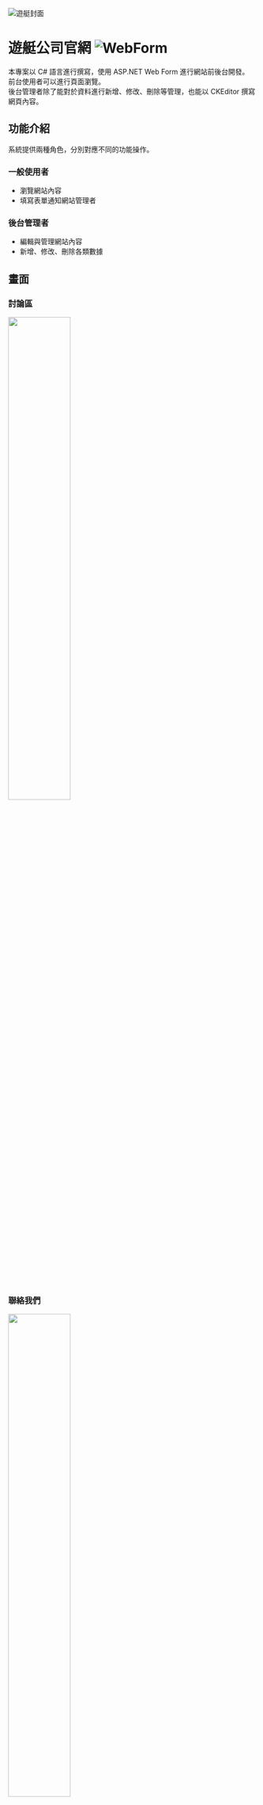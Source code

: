 ![遊艇封面](https://github.com/user-attachments/assets/6dbb6d89-e7e6-4a23-bb94-75754e376f43)
# 遊艇公司官網 <img alt="WebForm" src="https://img.shields.io/badge/.NET_Framework-Web_Form-blue">
本專案以 C# 語言進行撰寫，使用 ASP.NET Web Form 進行網站前後台開發。  
前台使用者可以進行頁面瀏覽。  
後台管理者除了能對於資料進行新增、修改、刪除等管理，也能以 CKEditor 撰寫網頁內容。

## 功能介紹
系統提供兩種角色，分別對應不同的功能操作。  
### 一般使用者
- 瀏覽網站內容
- 填寫表單通知網站管理者

### 後台管理者
- 編輯與管理網站內容
- 新增、修改、刪除各類數據

## 畫面
### 討論區
<div><img width="50% alt="討論區" src="https://github.com/user-attachments/assets/fbfb985d-8d83-4e3e-8d74-9dc8cdd9768a"/></div>

### 聯絡我們  
<div><img width="50% alt="聯絡我們" src="https://github.com/user-attachments/assets/01fac329-bc53-4f31-b1ec-6b0e198f16f0"/></div>

### 後台編輯頁面
<div><img width="50% alt="後台編輯頁面" src="https://github.com/user-attachments/assets/aa909483-1467-433e-a6f4-5d1e32e97a92"/></div>

## 技術與工具介紹

### 開發環境
- 框架：.NET Framework 4.8
- 專案類型：ASP.NET MVC 5
### 技術使用
<div>
<img alt="Visual_Studio" src="https://img.shields.io/badge/Visual_Studio-5C2D91?style=for-the-badge&logo=visual%20studio&logoColor=white" />
<img alt=".NET" src="https://img.shields.io/badge/.NET-512BD4?style=for-the-badge&logo=dotnet&logoColor=white" />
<img alt="C#" src="https://img.shields.io/badge/c%23-%23239120.svg?style=for-the-badge&logo=csharp&logoColor=white" />
<img alt="SQL" src="https://img.shields.io/badge/Microsoft%20SQL%20Server-CC2927?style=for-the-badge&logo=microsoft%20sql%20server&logoColor=white" />
<div/>
<div>  
<img alt="Entity_Framework" src="https://img.shields.io/badge/Entity_Framework-yellow?style=for-the-badge">
<img alt="LINQ" src="https://img.shields.io/badge/LINQ-8A2BE2?style=for-the-badge">
<img alt="JQuery" src="https://img.shields.io/badge/jquery-%230769AD.svg?style=for-the-badge&logo=jquery&logoColor=white">
<img alt="Bootstrap" src="https://img.shields.io/badge/bootstrap-%238511FA.svg?style=for-the-badge&logo=bootstrap&logoColor=white">
</div>
<br/>

- 區域路由：透過 Areas 建立後台模組，並實現前台與後台的會員權限分離
- 資料庫存取：Microsoft SQL Server 搭配 Entity Framework Code First 以及 LINQ 進行資料庫存取
- 權限控管：透過自定義篩選器（Custom Filter）實現對特定 Controller 的權限管理 
- 遞迴函式：使用遞迴函式自動生成 Navbar 與 Sidebar

